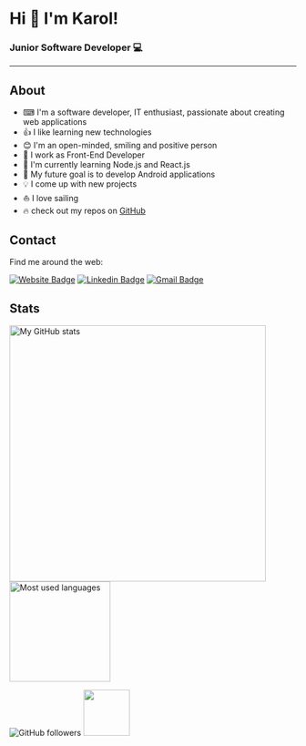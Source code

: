 # Hi 👋 I'm Karol!
### Junior Software Developer 💻

<hr>

## About
- ⌨ I'm a software developer, IT enthusiast, passionate about creating web applications
- 👍 I like learning new technologies
- 😊 I'm an open-minded, smiling and positive person
- 🤝 I work as Front-End Developer
- 🌱 I'm currently learning Node.js and React.js
- 🎯 My future goal is to develop Android applications
- 💡 I come up with new projects
- ⛵ I love sailing
- 🔥 check out my repos on <a href="https://github.com/karolskolasinski?tab=repositories">GitHub</a> 

## Contact
Find me around the web:

[![Website Badge](https://img.shields.io/badge/%F0%9F%8C%90%20Website-karolsklasinski.pl-9012fe?style=flat-square&logoColor=white&link=https://karolskolasinski.pl/)](https://karolskolasinski.pl/) 
[![Linkedin Badge](https://img.shields.io/badge/LinkedIn-Karol%20Skolasiński-blue?style=flat-square&logo=linkedin&logoColor=white&link=https://www.linkedin.com/in/karolskolasinski/)](https://www.linkedin.com/in/karolskoalsinski/)
[![Gmail Badge](https://img.shields.io/badge/Gmail-karolskoalsinski(at)gmail.com-c14438?style=flat-square&logo=gmail&logoColor=white&link=mailto:karolskolasinski(at)gmail.com)](mailto:karolskolasinski(at)gmail.com)


## Stats
<div>
<img src="https://github-readme-stats.vercel.app/api?username=karolskolasinski&theme=buefy&count_private=true" alt="My GitHub stats" width="450px">
<img src = "https://github-readme-stats-git-master.zephirorb.vercel.app/api/top-langs/?username=karolskolasinski&hide=erlang,shell,dockerfile,handlebars&theme=buefy&layout=compact&count_private=true" alt="Most used languages" height="176.5px">
</div>

![GitHub followers](https://img.shields.io/github/followers/karolskolasinski?color=white&label=followers&logo=github) <img src="https://visitor-badge.laobi.icu/badge?page_id=karolskolasinski" width="81px">
